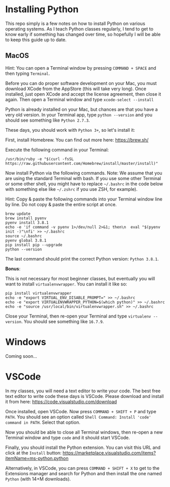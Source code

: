 # Installing Python

This repo simply is a few notes on how to install Python on various operating
systems. As I teach Python classes regularly, I tend to get to know early if
something has changed over time, so hopefully I will be able to keep this guide
up to date.

## MacOS

Hint: You can open a Terminal window by pressing `COMMAND + SPACE` and then
typing `Terminal`.

Before you can do proper software development on your Mac, you must download
XCode from the AppStore (this will take very long). Once installed, just open
XCode and accept the license agreement, then close it again. Then open a
Terminal window and type `xcode-select --install`

Python is already installed on your Mac, but chances are that you have a very
old version. In your Terminal app, type `python --version` and you should see
something like `Python 2.7.3`.

These days, you should work with `Python 3+`, so let's install it:

First, install Homebrew. You can find out more here: https://brew.sh/

Execute the following command in your Terminal:

```
/usr/bin/ruby -e "$(curl -fsSL https://raw.githubusercontent.com/Homebrew/install/master/install)"
```

Now install Python via the following commands. Note: We assume that you are
using the standard Terminal with bash. If you use some other Terminal or some
other shell, you might have to replace `~/.bashrc` in the code below with
something else like `~/.zshrc` if you use ZSH, for example).

Hint: Copy & paste the following commands into your Terminal window line by line.
Do not copy & paste the entire script at once.

```
brew update
brew install pyenv
pyenv install 3.8.1
echo -e 'if command -v pyenv 1>/dev/null 2>&1; then\n  eval "$(pyenv init -)"\nfi' >> ~/.bashrc
source ~/.bashrc
pyenv global 3.8.1
pip install pip --upgrade
python --version
```

The last command should print the correct Python version: `Python 3.8.1`.

**Bonus**:

This is not necessary for most beginner classes, but eventually you will want
to install `virtualenvwrapper`. You can install it like so:

```
pip install virtualenvwrapper
echo -e "export VIRTUAL_ENV_DISABLE_PROMPT=" >> ~/.bashrc
echo -e "export VIRTUALENVWRAPPER_PYTHON=$(which python)" >> ~/.bashrc
echo -e "source /usr/local/bin/virtualenvwrapper.sh" >> ~/.bashrc
```

Close your Terminal, then re-open your Terminal and type `virtualenv --version`.
You should see something like `16.7.9`.

# Windows

Coming soon...

# VSCode

In my classes, you will need a text editor to write your code. The best free
text editor to write code these days is VSCode. Please download and install it
from here: https://code.visualstudio.com/download

Once installed, open VSCode. Now press `COMMAND + SHIFT + P` and type `PATH`.
You should see an option called `Shell Command: Install 'code' command in PATH`.
Select that option.

Now you should be able to close all Terminal windows, then re-open a new
Terminal window and type `code` and it should start VSCode.

Finally, you should install the Python extension. You can visit this URL and
click at the `Install` button: https://marketplace.visualstudio.com/items?itemName=ms-python.python

Alternatively, in VSCode, you can press `COMMAND + SHIFT + X` to get to the
Extensions manager and search for Python and then install the one named
`Python` (with 14+M downloads).
